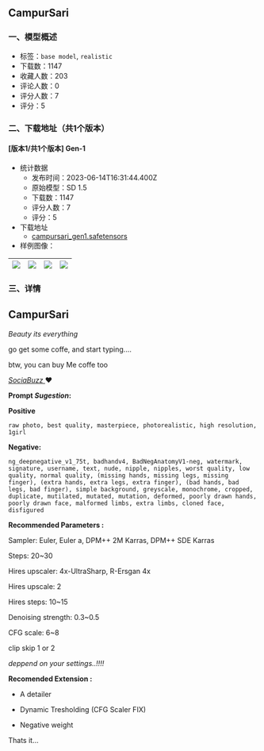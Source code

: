 ## CampurSari
### 一、模型概述

- 标签：`base model`, `realistic`
- 下载数：1147
- 收藏人数：203
- 评论人数：0
- 评分人数：7
- 评分：5

### 二、下载地址（共1个版本）

#### [版本1/共1个版本] Gen-1

- 统计数据
  - 发布时间：2023-06-14T16:31:44.400Z
  - 原始模型：SD 1.5
  - 下载数：1147
  - 评分人数：7
  - 评分：5
- 下载地址
  - [campursari_gen1.safetensors](https://civitai.com/api/download/models/82235)
- 样例图像：

| <img src="https://image.civitai.com/xG1nkqKTMzGDvpLrqFT7WA/f63ea149-c6ba-4e7c-a5d7-5495729b9183/width=450/940055.jpeg" /> | <img src="https://image.civitai.com/xG1nkqKTMzGDvpLrqFT7WA/2d147484-6162-4b98-9d1d-c9b020e2d40c/width=450/926173.jpeg" /> | <img src="https://image.civitai.com/xG1nkqKTMzGDvpLrqFT7WA/c3fa3388-820a-4da7-9c36-a5db7dad3d1a/width=450/926153.jpeg" /> | <img src="https://image.civitai.com/xG1nkqKTMzGDvpLrqFT7WA/b5972d18-5a1c-4e1d-85b6-c2484cb6360c/width=450/924964.jpeg" /> |
| ---- | ---- | ---- | ---- |


### 三、详情
<h2 id="heading-59"><strong>CampurSari</strong></h2><p><em>Beauty its everything</em></p><p></p><p>go get some coffe, and start typing....</p><p>btw, you can buy Me coffe too</p><p><a target="_blank" rel="ugc" href="https://sociabuzz.com/mazver/tribe"><em>SociaBuzz </em></a><strong>❤️</strong></p><p></p><p><strong>Prompt <em>Sugestion</em>:</strong></p><p><strong>Positive</strong></p><pre><code>raw photo, best quality, masterpiece, photorealistic, high resolution, 1girl</code></pre><p><strong>Negative:</strong></p><pre><code>ng_deepnegative_v1_75t, badhandv4, BadNegAnatomyV1-neg, watermark, signature, username, text, nude, nipple, nipples, worst quality, low quality, normal quality, (missing hands, missing legs, missing finger), (extra hands, extra legs, extra finger), (bad hands, bad legs, bad finger), simple background, greyscale, monochrome, cropped, duplicate, mutilated, mutated, mutation, deformed, poorly drawn hands, poorly drawn face, malformed limbs, extra limbs, cloned face, disfigured</code></pre><p></p><p><strong>Recommended Parameters :</strong></p><p>Sampler: Euler, Euler a, DPM++ 2M Karras, DPM++ SDE Karras</p><p>Steps: 20~30</p><p>Hires upscaler: 4x-UltraSharp, R-Ersgan 4x</p><p>Hires upscale: 2</p><p>Hires steps: 10~15</p><p>Denoising strength: 0.3~0.5</p><p>CFG scale: 6~8</p><p>clip skip 1 or 2</p><p><em>deppend on your settings..!!!!</em></p><p></p><p><strong>Recomended Extension :</strong></p><ul><li><p>A detailer</p></li><li><p>Dynamic Tresholding (CFG Scaler FIX)</p></li><li><p>Negative weight</p><p></p></li></ul><p>Thats it...</p>